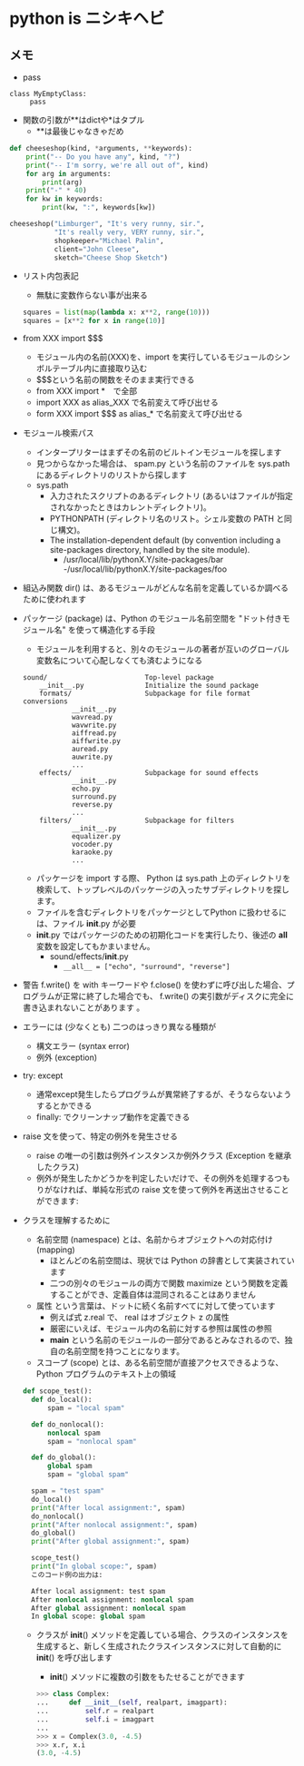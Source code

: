 # python is ニシキヘビ

## メモ

- pass

```pyhon
class MyEmptyClass:
     pass
```

- 関数の引数が**はdictや*はタプル
  - **は最後じゃなきゃだめ

```python
def cheeseshop(kind, *arguments, **keywords):
    print("-- Do you have any", kind, "?")
    print("-- I'm sorry, we're all out of", kind)
    for arg in arguments:
        print(arg)
    print("-" * 40)
    for kw in keywords:
        print(kw, ":", keywords[kw])

cheeseshop("Limburger", "It's very runny, sir.",
           "It's really very, VERY runny, sir.",
           shopkeeper="Michael Palin",
           client="John Cleese",
           sketch="Cheese Shop Sketch")
```

- リスト内包表記
  - 無駄に変数作らない事が出来る

  ```python
  squares = list(map(lambda x: x**2, range(10)))
  squares = [x**2 for x in range(10)]
  ```

- from XXX import $$$
  - モジュール内の名前(XXX)を、import を実行しているモジュールのシンボルテーブル内に直接取り込む
  - $$$という名前の関数をそのまま実行できる
  - from XXX import *　で全部
  - import XXX as alias_XXX で名前変えて呼び出せる
  - form XXX import $$$ as alias_* で名前変えて呼び出せる

- モジュール検索パス
  - インタープリターはまずその名前のビルトインモジュールを探します
  - 見つからなかった場合は、 spam.py という名前のファイルを sys.path にあるディレクトリのリストから探します
  - sys.path
    - 入力されたスクリプトのあるディレクトリ (あるいはファイルが指定されなかったときはカレントディレクトリ)。
    - PYTHONPATH (ディレクトリ名のリスト。シェル変数の PATH と同じ構文)。
    - The installation-dependent default (by convention including a site-packages directory, handled by the site module).
      - /usr/local/lib/pythonX.Y/site-packages/bar
      -/usr/local/lib/pythonX.Y/site-packages/foo
- 組込み関数 dir() は、あるモジュールがどんな名前を定義しているか調べるために使われます
- パッケージ (package) は、Python のモジュール名前空間を "ドット付きモジュール名" を使って構造化する手段
  - モジュールを利用すると、別々のモジュールの著者が互いのグローバル変数名について心配しなくても済むようになる

  ```dir
  sound/                        Top-level package
      __init__.py               Initialize the sound package
      formats/                  Subpackage for file format conversions
              __init__.py
              wavread.py
              wavwrite.py
              aiffread.py
              aiffwrite.py
              auread.py
              auwrite.py
              ...
      effects/                  Subpackage for sound effects
              __init__.py
              echo.py
              surround.py
              reverse.py
              ...
      filters/                  Subpackage for filters
              __init__.py
              equalizer.py
              vocoder.py
              karaoke.py
              ...
  ```

  - パッケージを import する際、 Python は sys.path 上のディレクトリを検索して、トップレベルのパッケージの入ったサブディレクトリを探します。
  - ファイルを含むディレクトリをパッケージとしてPython に扱わせるには、ファイル __init__.py が必要
  - __init__.py ではパッケージのための初期化コードを実行したり、後述の __all__ 変数を設定してもかまいません。
    - sound/effects/__init__.py
      - `__all__ = ["echo", "surround", "reverse"]`

- 警告 f.write() を with キーワードや f.close() を使わずに呼び出した場合、プログラムが正常に終了した場合でも、 f.write() の実引数がディスクに完全に 書き込まれないことがあります 。
- エラーには (少なくとも) 二つのはっきり異なる種類が
  - 構文エラー (syntax error)
  - 例外 (exception)
- try: except
  - 通常except発生したらプログラムが異常終了するが、そうならないようするとかできる
  - finally: でクリーンナップ動作を定義できる
- raise 文を使って、特定の例外を発生させる
  - raise の唯一の引数は例外インスタンスか例外クラス (Exception を継承したクラス)
  - 例外が発生したかどうかを判定したいだけで、その例外を処理するつもりがなければ、単純な形式の raise 文を使って例外を再送出させることができます:
- クラスを理解するために
  - 名前空間 (namespace) とは、名前からオブジェクトへの対応付け (mapping) 
    - ほとんどの名前空間は、現状では Python の辞書として実装されています
    - 二つの別々のモジュールの両方で関数 maximize という関数を定義することができ、定義自体は混同されることはありません
  - 属性 という言葉は、ドットに続く名前すべてに対して使っています
    - 例えば式 z.real で、 real はオブジェクト z の属性
    - 厳密にいえば、モジュール内の名前に対する参照は属性の参照
    - __main__ という名前のモジュールの一部分であるとみなされるので、独自の名前空間を持つことになります。
  - スコープ (scope) とは、ある名前空間が直接アクセスできるような、 Python プログラムのテキスト上の領域

  ```python
  def scope_test():
    def do_local():
        spam = "local spam"

    def do_nonlocal():
        nonlocal spam
        spam = "nonlocal spam"

    def do_global():
        global spam
        spam = "global spam"

    spam = "test spam"
    do_local()
    print("After local assignment:", spam)
    do_nonlocal()
    print("After nonlocal assignment:", spam)
    do_global()
    print("After global assignment:", spam)

    scope_test()
    print("In global scope:", spam)
    このコード例の出力は:

    After local assignment: test spam
    After nonlocal assignment: nonlocal spam
    After global assignment: nonlocal spam
    In global scope: global spam
    ```

  - クラスが __init__() メソッドを定義している場合、クラスのインスタンスを生成すると、新しく生成されたクラスインスタンスに対して自動的に __init__() を呼び出します
    - __init__() メソッドに複数の引数をもたせることができます

    ```python
    >>> class Complex:
    ...     def __init__(self, realpart, imagpart):
    ...         self.r = realpart
    ...         self.i = imagpart
    ...
    >>> x = Complex(3.0, -4.5)
    >>> x.r, x.i
    (3.0, -4.5)
    ```

